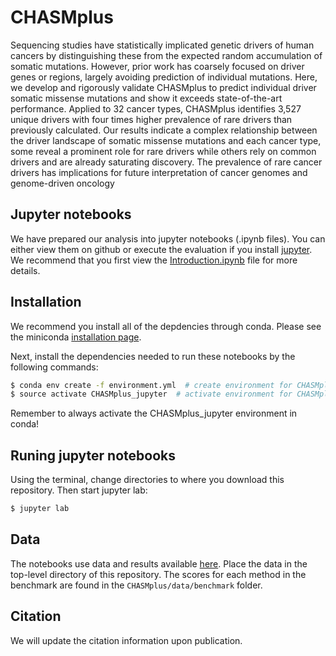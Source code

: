 # CHASMplus

Sequencing studies have statistically implicated genetic drivers of human cancers by distinguishing these from the expected random accumulation of somatic mutations. However, prior work has coarsely focused on driver genes or regions, largely avoiding prediction of individual mutations. Here, we develop and rigorously validate CHASMplus to predict individual driver somatic missense mutations and show it exceeds state-of-the-art performance. Applied to 32 cancer types, CHASMplus identifies 3,527 unique drivers with four times higher prevalence of rare drivers than previously calculated. Our results indicate a complex relationship between the driver landscape of somatic missense mutations and each cancer type, some reveal a prominent role for rare drivers while others rely on common drivers and are already saturating discovery. The prevalence of rare cancer drivers has implications for future interpretation of cancer genomes and genome-driven oncology

## Jupyter notebooks

We have prepared our analysis into jupyter notebooks (.ipynb files). You can either view
them on github or execute the evaluation if you install [jupyter](http://jupyter.org/). We recommend that you first
view the [Introduction.ipynb](Introduction.ipynb) file for more details.

## Installation

We recommend you install all of the depdencies through conda. Please see the miniconda [installation page](https://conda.io/miniconda.html).

Next, install the dependencies needed to run these notebooks by the following commands:

```bash
$ conda env create -f environment.yml  # create environment for CHASMplus
$ source activate CHASMplus_jupyter  # activate environment for CHASMplus jupyter analysis
```

Remember to always activate the CHASMplus_jupyter environment in conda!

## Runing jupyter notebooks

Using the terminal, change directories to where you download this repository. Then start jupyter lab:

```bash
$ jupyter lab
```

## Data

The notebooks use data and results available [here](http://karchinlab.org/data/CHASMplus/Tokheim_NatGen_2018.tar.gz).
Place the data in the top-level directory of this repository.
The scores for each method in the benchmark are found in the `CHASMplus/data/benchmark` folder.

## Citation

We will update the citation information upon publication.
